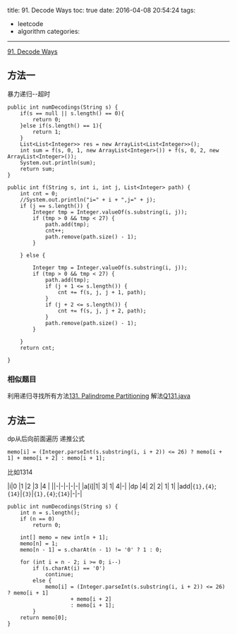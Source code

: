 title: 91. Decode Ways
toc: true
date: 2016-04-08 20:54:24
tags:
- leetcode
- algorithm
categories:
---

[91. Decode Ways](https://leetcode.com/problems/decode-ways/)

## 方法一

暴力递归--超时

```
public int numDecodings(String s) {
	if(s == null || s.length() == 0){
		return 0;
	}else if(s.length() == 1){
		return 1;
	}
	List<List<Integer>> res = new ArrayList<List<Integer>>();
	int sum = f(s, 0, 1, new ArrayList<Integer>()) + f(s, 0, 2, new ArrayList<Integer>());
	System.out.println(sum);
	return sum;
}

public int f(String s, int i, int j, List<Integer> path) {
	int cnt = 0;
	//System.out.println("i=" + i + ",j=" + j);
	if (j == s.length()) {
		Integer tmp = Integer.valueOf(s.substring(i, j));
		if (tmp > 0 && tmp < 27) {
			path.add(tmp);
			cnt++;
			path.remove(path.size() - 1);
		}
		
	} else {

		Integer tmp = Integer.valueOf(s.substring(i, j));
		if (tmp > 0 && tmp < 27) {
			path.add(tmp);
			if (j + 1 <= s.length()) {
				cnt += f(s, j, j + 1, path);
			}
			if (j + 2 <= s.length()) {
				cnt += f(s, j, j + 2, path);
			}
			path.remove(path.size() - 1);
		}

	}
	return cnt;

}
```

### 相似题目
利用递归寻找所有方法[131. Palindrome Partitioning](https://leetcode.com/problems/palindrome-partitioning/)
解法[Q131.java](https://github.com/duyao/MyLeetcode/blob/master/leetcode/src/com/dy/leetcode/Q131.java)


## 方法二

dp从后向前面遍历
递推公式
```
memo[i] = (Integer.parseInt(s.substring(i, i + 2)) <= 26) ? memo[i + 1] + memo[i + 2] : memo[i + 1]; 
```

比如1314

|i|0 |1 |2 |3 |4 |
||-|-|-|-|-|
|a[i]|1| 3| 1| 4|-|
|dp  |4| 2| 2| 1| 1|
|add|`{1},{4}`;`{14}`|`{3}`|`{1},{4}`;`{14}`|-|-|


```
public int numDecodings(String s) {
	int n = s.length();
	if (n == 0)
		return 0;

	int[] memo = new int[n + 1];
	memo[n] = 1;
	memo[n - 1] = s.charAt(n - 1) != '0' ? 1 : 0;

	for (int i = n - 2; i >= 0; i--)
		if (s.charAt(i) == '0')
			continue;
		else {
			memo[i] = (Integer.parseInt(s.substring(i, i + 2)) <= 26) ? memo[i + 1]
					+ memo[i + 2]
					: memo[i + 1];
		}
	return memo[0];
}
```



